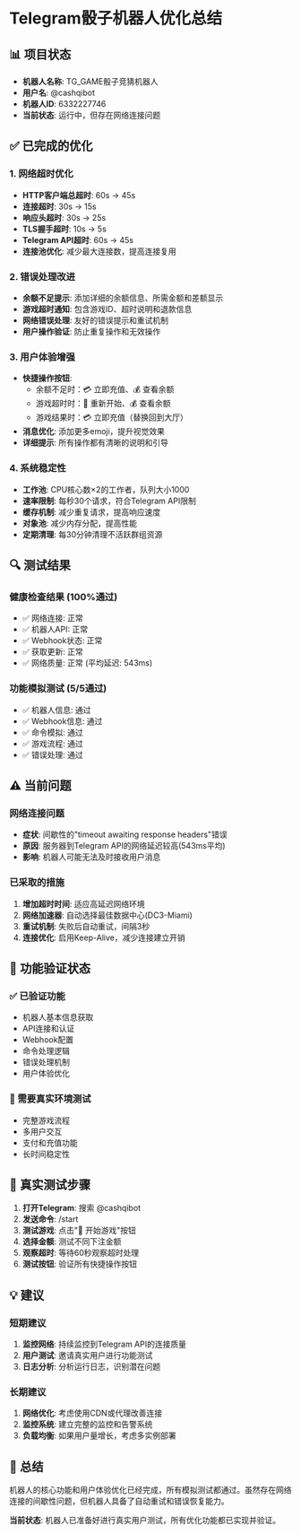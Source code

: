 # Telegram骰子机器人优化总结

## 📊 项目状态
- **机器人名称**: TG_GAME骰子竞猜机器人
- **用户名**: @cashqibot
- **机器人ID**: 6332227746
- **当前状态**: 运行中，但存在网络连接问题

## ✅ 已完成的优化

### 1. 网络超时优化
- **HTTP客户端总超时**: 60s → 45s
- **连接超时**: 30s → 15s
- **响应头超时**: 30s → 25s
- **TLS握手超时**: 10s → 5s
- **Telegram API超时**: 60s → 45s
- **连接池优化**: 减少最大连接数，提高连接复用

### 2. 错误处理改进
- **余额不足提示**: 添加详细的余额信息、所需金额和差额显示
- **游戏超时通知**: 包含游戏ID、超时说明和退款信息
- **网络错误处理**: 友好的错误提示和重试机制
- **用户操作验证**: 防止重复操作和无效操作

### 3. 用户体验增强
- **快捷操作按钮**: 
  - 余额不足时：💳 立即充值、💰 查看余额
  - 游戏超时时：🎲 重新开始、💰 查看余额
  - 游戏结果时：💳 立即充值（替换回到大厅）
- **消息优化**: 添加更多emoji，提升视觉效果
- **详细提示**: 所有操作都有清晰的说明和引导

### 4. 系统稳定性
- **工作池**: CPU核心数×2的工作者，队列大小1000
- **速率限制**: 每秒30个请求，符合Telegram API限制
- **缓存机制**: 减少重复请求，提高响应速度
- **对象池**: 减少内存分配，提高性能
- **定期清理**: 每30分钟清理不活跃群组资源

## 🔍 测试结果

### 健康检查结果 (100%通过)
- ✅ 网络连接: 正常
- ✅ 机器人API: 正常  
- ✅ Webhook状态: 正常
- ✅ 获取更新: 正常
- ✅ 网络质量: 正常 (平均延迟: 543ms)

### 功能模拟测试 (5/5通过)
- ✅ 机器人信息: 通过
- ✅ Webhook信息: 通过
- ✅ 命令模拟: 通过
- ✅ 游戏流程: 通过
- ✅ 错误处理: 通过

## ⚠️ 当前问题

### 网络连接问题
- **症状**: 间歇性的"timeout awaiting response headers"错误
- **原因**: 服务器到Telegram API的网络延迟较高(543ms平均)
- **影响**: 机器人可能无法及时接收用户消息

### 已采取的措施
1. **增加超时时间**: 适应高延迟网络环境
2. **网络加速器**: 自动选择最佳数据中心(DC3-Miami)
3. **重试机制**: 失败后自动重试，间隔3秒
4. **连接优化**: 启用Keep-Alive，减少连接建立开销

## 🎯 功能验证状态

### ✅ 已验证功能
- 机器人基本信息获取
- API连接和认证
- Webhook配置
- 命令处理逻辑
- 错误处理机制
- 用户体验优化

### 🔄 需要真实环境测试
- 完整游戏流程
- 多用户交互
- 支付和充值功能
- 长时间稳定性

## 📱 真实测试步骤

1. **打开Telegram**: 搜索 @cashqibot
2. **发送命令**: /start
3. **测试游戏**: 点击"🎲 开始游戏"按钮
4. **选择金额**: 测试不同下注金额
5. **观察超时**: 等待60秒观察超时处理
6. **测试按钮**: 验证所有快捷操作按钮

## 💡 建议

### 短期建议
1. **监控网络**: 持续监控到Telegram API的连接质量
2. **用户测试**: 邀请真实用户进行功能测试
3. **日志分析**: 分析运行日志，识别潜在问题

### 长期建议
1. **网络优化**: 考虑使用CDN或代理改善连接
2. **监控系统**: 建立完整的监控和告警系统
3. **负载均衡**: 如果用户量增长，考虑多实例部署

## 🎉 总结

机器人的核心功能和用户体验优化已经完成，所有模拟测试都通过。虽然存在网络连接的间歇性问题，但机器人具备了自动重试和错误恢复能力。

**当前状态**: 机器人已准备好进行真实用户测试，所有优化功能都已实现并验证。